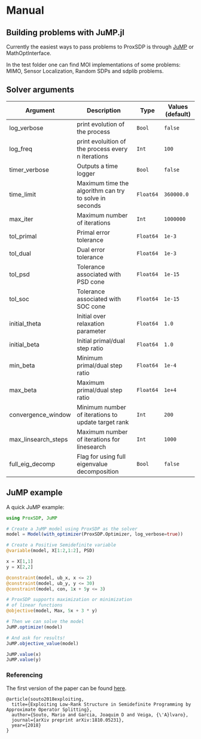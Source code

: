 # Manual

## Building problems with JuMP.jl

Currently the easiest ways to pass problems to ProxSDP is through [JuMP](https://github.com/JuliaOpt/JuMP.jl) or MathOptInterface.

In the test folder one can find MOI implementations of some problems: MIMO, Sensor Localization, Random SDPs and sdplib problems.

## Solver arguments

Argument | Description | Type | Values (default)
--- | --- | --- |  ---
log_verbose | print evolution of the process | `Bool` |  `false`
log_freq | print evoluition of the process every n iterations | `Int` |  `100`
timer_verbose | Outputs a time logger | `Bool` |  `false`
time_limit | Maximum time the algorithm can try to solve in seconds | `Float64` |  `360000.0`
max_iter | Maximum number of iterations | `Int` |  `1000000`
tol_primal | Primal error tolerance | `Float64` |  `1e-3`
tol_dual | Dual error tolerance | `Float64` |  `1e-3`
tol_psd | Tolerance associated with PSD cone | `Float64` |  `1e-15`
tol_soc | Tolerance associated with SOC cone | `Float64` |  `1e-15`
initial_theta | Initial over relaxation parameter | `Float64` |  `1.0`
initial_beta | Initial primal/dual step ratio | `Float64` |  `1.0`
min_beta | Minimum primal/dual step ratio | `Float64` |  `1e-4`
max_beta | Maximum primal/dual step ratio | `Float64` |  `1e+4`
convergence_window | Minimum number of iterations to update target rank | `Int` |  `200`
max\_linsearch\_steps | Maximum number of iterations for linesearch | `Int` |  `1000`
full\_eig\_decomp | Flag for using full eigenvalue decomposition | `Bool` |  `false`

## JuMP example

A quick JuMP example:

```julia
using ProxSDP, JuMP

# Create a JuMP model using ProxSDP as the solver
model = Model(with_optimizer(ProxSDP.Optimizer, log_verbose=true))

# Create a Positive Semidefinite variable
@variable(model, X[1:2,1:2], PSD)

x = X[1,1]
y = X[2,2]

@constraint(model, ub_x, x <= 2)
@constraint(model, ub_y, y <= 30)
@constraint(model, con, 1x + 5y <= 3)

# ProxSDP supports maximization or minimization
# of linear functions
@objective(model, Max, 5x + 3 * y)

# Then we can solve the model
JuMP.optimize!(model)

# And ask for results!
JuMP.objective_value(model)

JuMP.value(x)
JuMP.value(y)
```

### Referencing

The first version of the paper can be found [here](https://arxiv.org/abs/1810.05231).

```
@article{souto2018exploiting,
  title={Exploiting Low-Rank Structure in Semidefinite Programming by Approximate Operator Splitting},
  author={Souto, Mario and Garcia, Joaquim D and Veiga, {\'A}lvaro},
  journal={arXiv preprint arXiv:1810.05231},
  year={2018}
}
```
